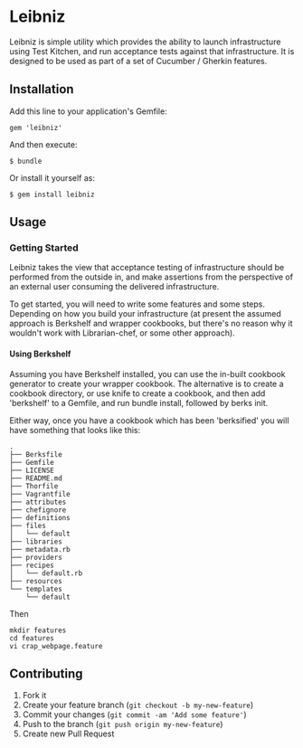 # Leibniz

Leibniz is simple utility which provides the ability to launch
infrastructure using Test Kitchen, and run acceptance tests against
that infrastructure.  It is designed to be used as part of a set of
Cucumber / Gherkin features.

## Installation

Add this line to your application's Gemfile:

    gem 'leibniz'

And then execute:

    $ bundle

Or install it yourself as:

    $ gem install leibniz

## Usage

### Getting Started

Leibniz takes the view that acceptance testing of infrastructure
should be performed from the outside in, and make assertions from the
perspective of an external user consuming the delivered
infrastructure.

To get started, you will need to write some features and some steps.
Depending on how you build your infrastructure (at present the assumed
approach is Berkshelf and wrapper cookbooks, but there's no reason why
it wouldn't work with Librarian-chef, or some other approach).

#### Using Berkshelf

Assuming you have Berkshelf installed, you can use the in-built
cookbook generator to create your wrapper cookbook.  The alternative
is to create a cookbook directory, or use knife to create a cookbook,
and then add 'berkshelf' to a Gemfile, and run bundle install, followed by berks init.

Either way, once you have a cookbook which has been 'berksified' you
will have something that looks like this:

```
.
├── Berksfile
├── Gemfile
├── LICENSE
├── README.md
├── Thorfile
├── Vagrantfile
├── attributes
├── chefignore
├── definitions
├── files
│   └── default
├── libraries
├── metadata.rb
├── providers
├── recipes
│   └── default.rb
├── resources
└── templates
    └── default
```

Then

```
mkdir features
cd features
vi crap_webpage.feature
```

## Contributing

1. Fork it
2. Create your feature branch (`git checkout -b my-new-feature`)
3. Commit your changes (`git commit -am 'Add some feature'`)
4. Push to the branch (`git push origin my-new-feature`)
5. Create new Pull Request
